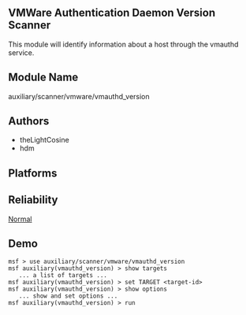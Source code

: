 ## VMWare Authentication Daemon Version Scanner

This module will identify information about a host through 
the vmauthd service.


## Module Name
auxiliary/scanner/vmware/vmauthd_version

## Authors
* theLightCosine
* hdm





## Platforms


## Reliability
[Normal](https://github.com/rapid7/metasploit-framework/wiki/Exploit-Ranking)

## Demo

```
msf > use auxiliary/scanner/vmware/vmauthd_version
msf auxiliary(vmauthd_version) > show targets
   ... a list of targets ...
msf auxiliary(vmauthd_version) > set TARGET <target-id>
msf auxiliary(vmauthd_version) > show options
   ... show and set options ...
msf auxiliary(vmauthd_version) > run
```
    
    